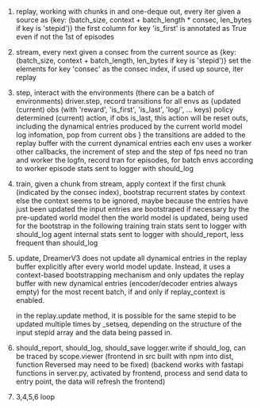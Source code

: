 1. replay, working with chunks in and one-deque out, every iter given a source as
   {key: (batch_size,  context + batch_length * consec, len_bytes if key is 'stepid')}
   the first column for key 'is_first' is annotated as True even if not the 1st of episodes
2. stream, every next given a consec from the current source as
   {key: (batch_size,  context + batch_length, len_bytes if key is 'stepid')}
   set the elements for key 'consec' as the consec index, if used up source, iter replay
3. step, interact with the environments (there can be a batch of environments)
   driver.step, record transitions for all envs as 
   {updated (current) obs (with 'reward', 'is_first', 'is_last', 'log/', ... keys)
    policy determined (current) action, if obs is_last, this action will be reset
    outs, including the dynamical entries produced by the current world model
    log infomation, pop from current obs
   }
   the transitions are added to the replay buffer with the current dynamical entries
   each env uses a worker
   other callbacks, the increment of step and the step of fps need no tran and worker
   the logfn, record tran for episodes, for batch envs according to worker
   episode stats sent to logger with should_log
4. train, given a chunk from stream, apply context
   if the first chunk (indicated by the consec index), bootstrap recurrent states by context
   else the context seems to be ignored, maybe because the entries have just been updated
   the input entries are bootstraped if necessary by the pre-updated world model
   then the world model is updated, being used for the bootstrap in the following training
   train stats sent to logger with should_log
   agent internal stats sent to logger with should_report, less frequent than should_log
5. update, 
    DreamerV3 does not update all dynamical entries in the replay buffer explicitly after every world model update. Instead, it uses a context-based bootstrapping mechanism and only updates the replay buffer with new dynamical entries (encoder/decoder entries always empty) for the most recent batch, if and only if replay_context is enabled.

    in the replay.update method, it is possible for the same stepid to be updated multiple times by _setseq, depending on the structure of the input stepid array and the data being passed in.
6. should_report, should_log, should_save
   logger.write if should_log, can be traced by scope.viewer
   (frontend in src built with npm into dist, function Reversed may need to be fixed)
   (backend works with fastapi functions in server.py, 
    activated by frontend, process and send data to entry point,
    the data will refresh the frontend)
7. 3,4,5,6 loop
